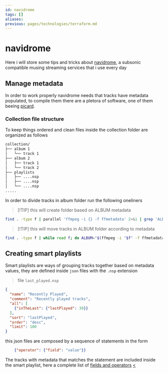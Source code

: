 ```yaml
---
id: navidrome
tags: []
aliases:
previous: pages/technologies/terraform.md
---
```


# navidrome

 Here i will store some tips and tricks about [navidrome](https://www.navidrome.org/), a subsonic compatible musing streaming services that i use every day

## Manage metadata

In order to work properly navidrome needs that tracks have metadata populated, to compile them there are a pletora of software, one of them beeing [picard](https://picard.musicbrainz.org/).

### Collection file structure

To keep things ordered and clean files inside the collection folder are organized as follows

```txt
collection/
├── album 1
│   └── track 1
├── album 2
│   ├── track 1
│   └── track 2
├── playlists
│   ├── ....nsp
│   ├── ....nsp
│   └── ....nsp
.....
```

In order to divide tracks in album folder run the following oneliners

>[!TIP] this will create folder based on ALBUM metadata
```bash
find . -type f | parallel 'ffmpeg -i {} -f ffmetadata' 2>&1 | grep 'ALBUM ' |awk -F':' '{$1=""; print $0}' | while read dir; do mkdir -p "$dir"; done
```

>[!TIP] this will move tracks in ALBUM folder according to metadata
```bash
find . -type f | while read f; do ALBUM="$(ffmpeg -i "$f" -f ffmetadata 2>&1 | grep 'ALBUM ' | awk -F':' '{$1="";print $0}' | awk '{$1=$1;print}')"; mv "$f" "$ALBUM"; done
```

## Creating smart playlists

Smart playlists are ways of grouping tracks together based on metadata values, they are defined inside `json` files with the `.nsp` extension

>file `last_played.nsp`
```json
{
  "name": "Recently Played",
  "comment": "Recently played tracks",
  "all": [
    {"inTheLast": {"lastPlayed": 30}}
  ],
  "sort": "lastPlayed",
  "order": "desc",
  "limit": 100
}
```

this json files are composed by a sequence of statements in the form

```json
    {"operator": {"field": "value"}}
```

The tracks with metadata that matches the statement are included inside the smart playlist, here a complete list of [fields and operators](https://www.navidrome.org/docs/usage/smartplaylists/#additional-resources)
[<](pages/technologies/terraform.md)
